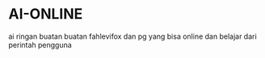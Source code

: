 # AI-ONLINE
ai ringan buatan buatan fahlevifox dan pg yang bisa online dan belajar dari perintah pengguna
